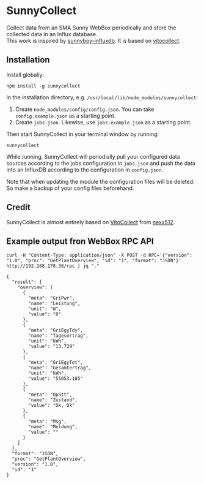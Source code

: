 # SunnyCollect
Collect data from an SMA Sunny WebBox periodically and store the collected data in an Influx database.  
This work is inspired by [sunnyboy-influxdb](https://github.com/martijndierckx/sunnyboy-influxdb). It is based on [vitocollect](https://github.com/nexx512/vitocollect).

## Installation
Install globally:
```
npm install -g sunnycollect
```

In the installation directory, e.g. `/usr/local/lib/node_modules/sunnycollect`:
1. Create `node_modules/config/config.json`. You can take `config.example.json` as a starting point.
2. Create `jobs.json`. Likewise, use `jobs.example.json` as a starting point.

Then start SunnyCollect in your terminal window by running:
```
sunnycollect
```
While running, SunnyCollect will periodially pull your configured data sources according to the jobs configuration in `jobs.json` and push the data into an InfluxDB according to the configuration in `config.json`.

Note that when updating the module the configuration files will be deleted. So make a backup of your config files beforehand.

## Credit
SunnyCollect is almost entirely based on [VitoCollect](https://github.com/nexx512/vitocollect) from [nexx512](https://github.com/nexx512).


## Example output fron WebBox RPC API
```
curl -H "Content-Type: application/json" -X POST -d RPC='{"version": "1.0", "proc": "GetPlantOverview", "id": "1", "format": "JSON"}' http://192.168.178.36/rpc | jq "."
```

```
{
  "result": {
    "overview": [
      {
        "meta": "GriPwr",
        "name": "Leistung",
        "unit": "W",
        "value": "0"
      },
      {
        "meta": "GriEgyTdy",
        "name": "Tagesertrag",
        "unit": "kWh",
        "value": "13.729"
      },
      {
        "meta": "GriEgyTot",
        "name": "Gesamtertrag",
        "unit": "kWh",
        "value": "55053.185"
      },
      {
        "meta": "OpStt",
        "name": "Zustand",
        "value": "Ok, Ok"
      },
      {
        "meta": "Msg",
        "name": "Meldung",
        "value": ""
      }
    ]
  },
  "format": "JSON",
  "proc": "GetPlantOverview",
  "version": "1.0",
  "id": "1"
}

